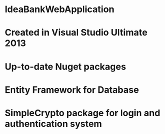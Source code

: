 # IdeaBankWebApplication
# Created in Visual Studio Ultimate 2013
# Up-to-date Nuget packages
# Entity Framework for Database
# SimpleCrypto package for login and authentication system
